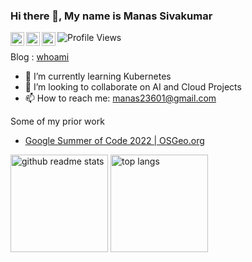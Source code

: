 ### Hi there 👋, My name is Manas Sivakumar

![Profile Views](https://komarev.com/ghpvc/?username=Manas23601)
<a href="https://discordapp.com/users/734728755523747911">
  <img align="left" alt="Manas's Discord" width="22px" src="https://raw.githubusercontent.com/peterthehan/peterthehan/master/assets/discord.svg" />
</a>
<a href="https://twitter.com/Manas79296517">
  <img align="left" alt="Manas Sivakumar | Twitter" width="22px" src="https://raw.githubusercontent.com/peterthehan/peterthehan/master/assets/twitter.svg" />
</a>
<a href="https://www.linkedin.com/in/manas-sivakumar/">
  <img align="left" alt="Manas's LinkedIN" width="22px" src="https://raw.githubusercontent.com/peterthehan/peterthehan/master/assets/linkedin.svg" />
</a>

Blog : [whoami](https://manaspilot.blogspot.com/2022/08/whoami.html)

- 🌱 I’m currently learning Kubernetes
- 👯 I’m looking to collaborate on AI and Cloud Projects
- 📫 How to reach me: manas23601@gmail.com

Some of my prior work
- [Google Summer of Code 2022 | OSGeo.org](https://github.com/pgRouting/pgrouting/wiki/GSoC-2022-Add-Google-OR-Tools-functionality-in-vrpRouting)
<p align="left"><a href="https://github.com/Manas23601?tab=repositories"><img src="https://github-readme-stats.vercel.app/api?username=Manas23601&theme=vue&count_private=true&show_icons=true&hide=issues" alt="github readme stats" height="156"/></a>    <a href="https://github.com/Manas23601?tab=repositories"><img src="https://github-readme-stats.anuraghazra1.vercel.app/api/top-langs/?username=Manas23601&theme=vue&layout=compact" alt="top langs" height="156"/></a></p>
